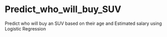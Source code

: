 # Predict_who_will_buy_SUV
Predict who will buy an SUV based on their age and Estimated salary using Logistic Regression  
